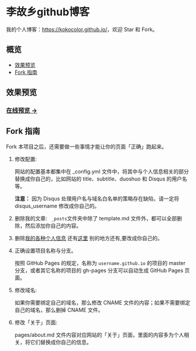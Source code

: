 # 李故乡github博客

我的个人博客：<https://kokocolor.github.io/>，欢迎 Star 和 Fork。

## 概览

* [效果预览](#效果预览)
* [Fork 指南](#fork-指南)

## 效果预览

### [在线预览 &rarr;](https://kokocolor.github.io/)

## Fork 指南

Fork 本项目之后，还需要做一些事情才能让你的页面「正确」跑起来。

1. 修改配置:

   网站的配置基本都集中在 \_config.yml 文件中，将其中与个人信息相关的部分替换成你自己的，比如网站的 title、subtitle、duoshuo 和 Disqus 的用户名等。

   **注意：** 因为 Disqus 处理用户名与域名白名单的策略存在缺陷，请一定将 disqus\_username 修改成你自己的。
   
2. 删除我的文章:
   `_posts`文件夹中除了 template.md 文件外，都可以全部删除，然后添加你自己的内容。

 
3. 删除[我的各种个人信息](https://github.com/kokocolor/kokocolor.github.io/blob/master/_config.yml) 还有[这里](https://github.com/kokocolor/kokocolor.github.io/blob/master/pages/about.md) 别的地方还有,要改成你自己的。

4. 正确设置项目名称与分支。

   按照 GitHub Pages 的规定，名称为 `username.github.io` 的项目的 master 分支，或者其它名称的项目的 gh-pages 分支可以自动生成 GitHub Pages 页面。

5. 修改域名:

   如果你需要绑定自己的域名，那么修改 CNAME 文件的内容；如果不需要绑定自己的域名，那么删掉 CNAME 文件。


6. 修改「关于」页面:

   pages/about.md 文件内容对应网站的「关于」页面，里面的内容多为个人相关，将它们替换成你自己的信息。

